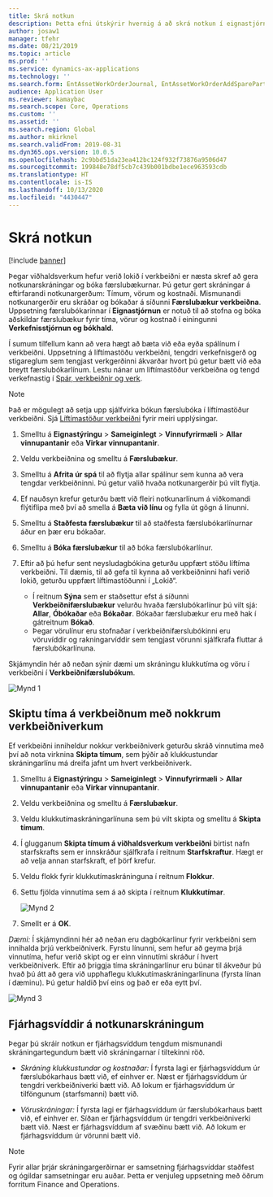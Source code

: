 ```yaml
---
title: Skrá notkun
description: Þetta efni útskýrir hvernig á að skrá notkun í eignastjórnun.
author: josaw1
manager: tfehr
ms.date: 08/21/2019
ms.topic: article
ms.prod: ''
ms.service: dynamics-ax-applications
ms.technology: ''
ms.search.form: EntAssetWorkOrderJournal, EntAssetWorkOrderAddSparePart
audience: Application User
ms.reviewer: kamaybac
ms.search.scope: Core, Operations
ms.custom: ''
ms.assetid: ''
ms.search.region: Global
ms.author: mkirknel
ms.search.validFrom: 2019-08-31
ms.dyn365.ops.version: 10.0.5
ms.openlocfilehash: 2c9bbd51da23ea412bc124f932f73876a9506d47
ms.sourcegitcommit: 199848e78df5cb7c439b001bdbe1ece963593cdb
ms.translationtype: HT
ms.contentlocale: is-IS
ms.lasthandoff: 10/13/2020
ms.locfileid: "4430447"
---
```

# <a name="register-consumption"></a>Skrá notkun

[!include [banner](../../includes/banner.md)]

 

Þegar viðhaldsverkum hefur verið lokið í verkbeiðni er næsta skref að gera notkunarskráningar og bóka færslubækurnar. Þú getur gert skráningar á eftirfarandi notkunargerðum: Tímum, vörum og kostnaði. Mismunandi notkunargerðir eru skráðar og bókaðar á síðunni **Færslubækur verkbeiðna**. Uppsetning færslubókarinnar í **Eignastjórnun** er notuð til að stofna og bóka aðskildar færslubækur fyrir tíma, vörur og kostnað í einingunni **Verkefnisstjórnun og bókhald**.

Í sumum tilfellum kann að vera hægt að bæta við eða eyða spálínum í verkbeiðni. Uppsetning á líftímastöðu verkbeiðni, tengdri verkefnisgerð og stigareglum sem tengjast verkgerðinni ákvarðar hvort þú getur bætt við eða breytt færslubókarlínum. Lestu nánar um líftímastöður verkbeiðna og tengd verkefnastig í [Spár, verkbeiðnir og verk](../integration-to-project-management-and-accounting/forecasts-work-orders-and-projects.md).

>[!NOTE]
>Það er mögulegt að setja upp sjálfvirka bókun færslubóka í líftímastöður verkbeiðni. Sjá [Líftímastöður verkbeiðni](../setup-for-work-orders/work-order-lifecycle-states.md) fyrir meiri upplýsingar.

1. Smelltu á **Eignastýringu** > **Sameiginlegt** > **Vinnufyrirmæli** > **Allar vinnupantanir** eða **Virkar vinnupantanir**.

2. Veldu verkbeiðnina og smelltu á **Færslubækur**.

3. Smelltu á **Afrita úr spá** til að flytja allar spálínur sem kunna að vera tengdar verkbeiðninni. Þú getur valið hvaða notkunargerðir þú vilt flytja.

4. Ef nauðsyn krefur geturðu bætt við fleiri notkunarlínum á viðkomandi flýtiflipa með því að smella á **Bæta við línu** og fylla út gögn á línunni.

5. Smelltu á **Staðfesta færslubækur** til að staðfesta færslubókarlínurnar áður en þær eru bókaðar.

6. Smelltu á **Bóka færslubækur** til að bóka færslubókarlínur.

7. Eftir að þú hefur sent neysludagbókina geturðu uppfært stöðu líftíma verkbeiðni. Til dæmis, til að gefa til kynna að verkbeiðninni hafi verið lokið, geturðu uppfært líftímastöðunni í „Lokið“.

    - Í reitnum **Sýna** sem er staðsettur efst á síðunni **Verkbeiðnifærslubækur** velurðu hvaða færslubókarlínur þú vilt sjá: **Allar**, **Óbókaðar** eða **Bókaðar**. Bókaðar færslubækur eru með hak í gátreitnum **Bókað**.  
    - Þegar vörulínur eru stofnaðar í verkbeiðnifærslubókinni eru vöruvíddir og rakningarvíddir sem tengjast vörunni sjálfkrafa fluttar á færslubókarlínuna.  

Skjámyndin hér að neðan sýnir dæmi um skráningu klukkutíma og vöru í verkbeiðni í **Verkbeiðnifærslubókum**.

![Mynd 1](media/01-consumption.png)


## <a name="split-hours-on-work-orders-with-several-work-order-jobs"></a>Skiptu tíma á verkbeiðnum með nokkrum verkbeiðniverkum

Ef verkbeiðni inniheldur nokkur verkbeiðniverk geturðu skráð vinnutíma með því að nota virknina **Skipta tímum**, sem þýðir að klukkustundar skráningarlínu má dreifa jafnt um hvert verkbeiðniverk.

1. Smelltu á **Eignastýringu** > **Sameiginlegt** > **Vinnufyrirmæli** > **Allar vinnupantanir** eða **Virkar vinnupantanir**.

2. Veldu verkbeiðnina og smelltu á **Færslubækur**.

3. Veldu klukkutímaskráningarlínuna sem þú vilt skipta og smelltu á **Skipta tímum**.

4. Í glugganum **Skipta tímum á viðhaldsverkum verkbeiðni** birtist nafn starfskrafts sem er innskráður sjálfkrafa í reitnum **Starfskraftur**. Hægt er að velja annan starfskraft, ef þörf krefur.

5. Veldu flokk fyrir klukkutímaskráninguna í reitnum **Flokkur**.

6. Settu fjölda vinnutíma sem á að skipta í reitnum **Klukkutímar**.

    ![Mynd 2](media/02-consumption.png)

7. Smellt er á **OK**.

*Dæmi:* Í skjámyndinni hér að neðan eru dagbókarlínur fyrir verkbeiðni sem innihalda þrjú verkbeiðniverk. Fyrstu línunni, sem hefur að geyma þrjá vinnutíma, hefur verið skipt og er einn vinnutími skráður í hvert verkbeiðniverk. Eftir að þriggja tíma skráningarlínur eru búnar til ákveður þú hvað þú átt að gera við upphaflegu klukkutímaskráningarlínuna (fyrsta línan í dæminu). Þú getur haldið því eins og það er eða eytt því. 

![Mynd 3](media/03-consumption.png)

## <a name="financial-dimensions-on-consumption-registrations"></a>Fjárhagsvíddir á notkunarskráningum

Þegar þú skráir notkun er fjárhagsvíddum tengdum mismunandi skráningartegundum bætt við skráningarnar í tiltekinni röð. 

- *Skráning klukkustundar og kostnaðar:* Í fyrsta lagi er fjárhagsvíddum úr færslubókarhaus bætt við, ef einhver er. Næst er fjárhagsvíddum úr tengdri verkbeiðniverki bætt við. Að lokum er fjárhagsvíddum úr tilföngunum (starfsmanni) bætt við.

- *Vöruskráningar:* Í fyrsta lagi er fjárhagsvíddum úr færslubókarhaus bætt við, ef einhver er. Síðan er fjárhagsvíddum úr tengdri verkbeiðniverki bætt við. Næst er fjárhagsvíddum af svæðinu bætt við. Að lokum er fjárhagsvíddum úr vörunni bætt við.

>[!NOTE]
>Fyrir allar þrjár skráningargerðirnar er samsetning fjárhagsvíddar staðfest og ógildar samsetningar eru auðar. Þetta er venjuleg uppsetning með öðrum forritum Finance and Operations.

